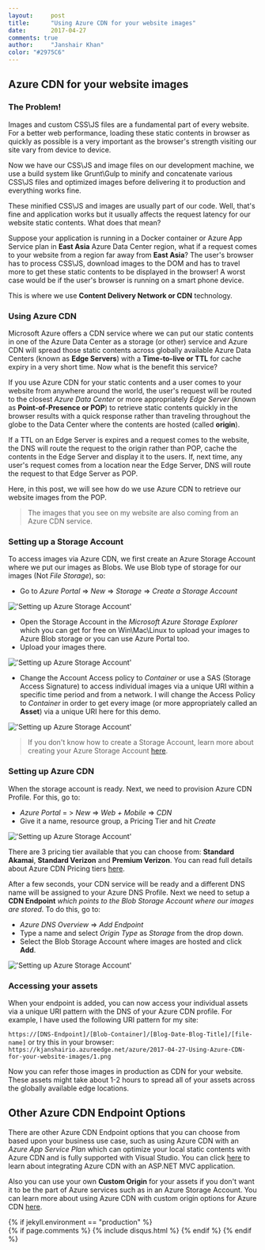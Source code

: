 ```yaml
---
layout:     post
title:      "Using Azure CDN for your website images"
date:       2017-04-27
comments: true
author:     "Janshair Khan"
color: "#2975C6"
---
```


## Azure CDN for your website images

### The Problem!

Images and custom CSS\JS files are a fundamental part of every website. For a better web performance, loading these static contents in browser as quickly as possible is a very important as the browser's strength visiting our site vary from device to device.

Now we have our CSS\JS and image files on our development machine, we use a build system like Grunt\Gulp to minify and concatenate various CSS\JS files and optimized images before delivering it to production and everything works fine.

These minified CSS\JS and images are usually part of our code. Well, that's fine and application works but it usually affects the request latency for our website static contents. What does that mean?

Suppose your application is running in a Docker container or Azure App Service plan in **East Asia** Azure Data Center region, what if a request comes to your website from a region far away from **East Asia**? The user's browser has to process CSS\JS, download images to the DOM and has to travel more to get these static contents to be displayed in the browser! A worst case would be if the user's browser is running on a smart phone device.

This is where we use **Content Delivery Network or CDN** technology.

### Using Azure CDN

Microsoft Azure offers a CDN service where we can put our static contents in one of the Azure Data Center as a storage (or other) service and Azure CDN will spread those static contents across globally available Azure Data Centers (known as **Edge Servers**) with a **Time-to-live or TTL**  for cache expiry in a very short time. Now what is the benefit this service?

If you use Azure CDN for your static contents and a user comes to your website from anywhere around the world, the user's request will be routed to the closest *Azure Data Center* or more appropriately *Edge Server* (known as **Point-of-Presence or POP**) to retrieve static contents quickly in the browser results with a quick response rather than traveling throughout the globe to the Data Center where the contents are hosted (called **origin**).

If a TTL on an Edge Server is expires and a request comes to the website, the DNS will route the request to the origin rather than POP, cache the contents in the Edge Server and display it to the users. If, next time, any user's request comes from a location near the Edge Server, DNS will route the request to that Edge Server as POP.

Here, in this post, we will see how do we use Azure CDN to retrieve our website images from the POP.

> The images that you see on my website are also coming from an Azure CDN service.

### Setting up a Storage Account

To access images via Azure CDN, we first create an Azure Storage Account where we put our images as Blobs. We use Blob type of storage for our images (Not *File Storage*), so:

- Go to *Azure Portal* => *New* => *Storage* => *Create a Storage Account*

<img src="https://kjanshairio.azureedge.net/azure/2017-04-27-Using-Azure-CDN-for-your-website-images/1.png" alt="'Setting up Azure Storage Account'" class="img-responsive center-block">

- Open the Storage Account in the *Microsoft Azure Storage Explorer* which you can get for free on Win\Mac\Linux to upload your images to Azure Blob storage or you can use Azure Portal too.
-  Upload your images there.

<img src="https://kjanshairio.azureedge.net/azure/2017-04-27-Using-Azure-CDN-for-your-website-images/2.png" alt="'Setting up Azure Storage Account'" class="img-responsive center-block">

-  Change the Account Access policy to *Container* or use a SAS (Storage Access Signature) to access individual images via a unique URI within a specific time period and from a network. I will change the Access Policy to *Container* in order to get every image (or more appropriately called an **Asset**) via a unique URI here for this demo.

<img src="https://kjanshairio.azureedge.net/azure/2017-04-27-Using-Azure-CDN-for-your-website-images/3.png" alt="'Setting up Azure Storage Account'" class="img-responsive center-block">

> If you don't know how to create a Storage Account, learn more about creating your Azure Storage Account [here](https://docs.microsoft.com/en-us/azure/storage/storage-create-storage-account).

### Setting up Azure CDN

When the storage account is ready. Next, we need to provision Azure CDN Profile. For this, go to:

- *Azure Portal* = > *New* => *Web + Mobile*  => *CDN*
- Give it a name, resource group, a Pricing Tier and hit *Create*

<img src="https://kjanshairio.azureedge.net/azure/2017-04-27-Using-Azure-CDN-for-your-website-images/4.png" alt="'Setting up Azure Storage Account'" class="img-responsive center-block">

There are 3 pricing tier available that you can choose from: **Standard Akamai**, **Standard Verizon** and **Premium Verizon**. You can read full details about Azure CDN Pricing tiers [here](https://azure.microsoft.com/en-us/pricing/details/cdn/).

After a few seconds, your CDN service will be ready and a different DNS name will be assigned to your Azure DNS Profile. Next we need to setup a **CDN Endpoint** *which points to the Blob Storage Account where our images are stored*. To do this, go to:

- *Azure DNS Overview* => *Add Endpoint*
- Type a name and select *Origin Type* as *Storage* from the drop down.
- Select the Blob Storage Account where images are hosted and click **Add**.

<img src="https://kjanshairio.azureedge.net/azure/2017-04-27-Using-Azure-CDN-for-your-website-images/5.png" alt="'Setting up Azure Storage Account'" class="img-responsive center-block">

### Accessing your assets

When your endpoint is added, you can now access your individual assets via a unique URI pattern with the DNS of your Azure CDN profile. For example, I have used the following URI pattern for my site:

`https://[DNS-Endpoint]/[Blob-Container]/[Blog-Date-Blog-Title]/[file-name]`
or try this in your browser:
`https://kjanshairio.azureedge.net/azure/2017-04-27-Using-Azure-CDN-for-your-website-images/1.png`

Now you can refer those images in production as CDN for your website. These assets might take about 1-2 hours to spread all of your assets across the globally available edge locations.

## Other Azure CDN Endpoint Options

There are other Azure CDN Endpoint options that you can choose from based upon your business use case, such as using Azure CDN with an *Azure App Service Plan* which can optimize your local static contents with Azure CDN and is fully supported with Visual Studio. You can click [here](https://docs.microsoft.com/en-us/azure/app-service-web/cdn-websites-with-cdn) to learn about integrating Azure CDN with an ASP.NET MVC application.

Also you can use your own **Custom Origin** for your assets if you don't want it to be the part of Azure services such as in an Azure Storage Account. You can learn more about using Azure CDN with custom origin options for Azure CDN [here](https://docs.microsoft.com/en-us/azure/cdn/cdn-create-new-endpoint).

{% if jekyll.environment == "production" %}    
    {% if page.comments %}
      {% include disqus.html %}
    {% endif %}
{% endif %}